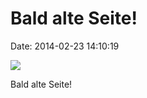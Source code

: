 Bald alte Seite!
================

Date: 2014-02-23 14:10:19

![](http://fettemama.org:6502/490941e498f09081f6b152846b4cd507)

Bald alte Seite!
